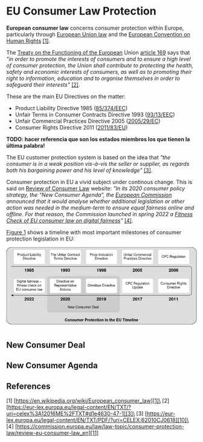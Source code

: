 # EU Consumer Law Protection

**European consumer law** concerns consumer protection within Europe, particularly through [European Union law][9] and the [European Convention on Human Rights][8] [\[1\]](#1).

The [Treaty on the Functioning of the European][2] Union [article 169][3] says that _"in order to promote the interests of consumers and to ensure a high level of consumer protection, the Union shall contribute to protecting the health, safety and economic interests of consumers, as well as to promoting their right to information, education and to organise themselves in order to safeguard their interests"_ [\[2\]](#2).

These are the main EU Directives on the matter:
* Product Liability Directive 1985 ([85/374/EEC][4])
* Unfair Terms in Consumer Contracts Directive 1993 ([93/13/EEC][5])
* Unfair Commercial Practices Directive 2005 ([2005/29/EC][6])
* Consumer Rights Directive 2011 ([2011/83/EU][7])

**TODO: hacer referencia que son los estados miembros los que tienen la última palabra!**

The EU customer protection system is based on the idea that _"the consumer is in a weak position vis-à-vis the seller or supplier, as regards both his bargaining power and his level of knowledge"_ [\[3\]](#3).

Consumer protection in EU a vivid subject under continous change. This is said on [Review of Consumer Law][11] website: _"In its 2020 consumer policy strategy, the “New Consumer Agenda”, the [European Commission](https://commission.europa.eu/index_en) announced that it would analyse whether additional legislation or other action was needed in the medium-term to ensure equal fairness online and offline. For that reason, the Commission launched in spring 2022 a [Fitness Check of EU consumer law on digital fairness][12]"_ [\[4\]](#4).

[Figure 1](#figure_1) shows a timeline with most important milestones of consumer protection legislation in EU:

<a id="figure_1"/>![figure_1](./img/consumer-law-timeline.png)</a>

## New Consumer Deal

## New Consumer Agenda

## References

<a id="1"/></a> \[1\] [https://en.wikipedia.org/wiki/European_consumer_law][1]\
<a id="2"/></a> \[2\] [https://eur-lex.europa.eu/legal-content/EN/TXT/?uri=celex%3A12016ME%2FTXT#d1e4630-47-1][3]\
<a id="3"/></a> \[3\] [https://eur-lex.europa.eu/legal-content/EN/TXT/PDF/?uri=CELEX:62010CJ0618][10]\
<a id="4"/></a> \[4\] [https://commission.europa.eu/law/law-topic/consumer-protection-law/review-eu-consumer-law_en][11]


[1]: https://en.wikipedia.org/wiki/European_consumer_law
[2]: https://eur-lex.europa.eu/legal-content/EN/TXT/?uri=celex%3A12016ME%2FTXT
[3]: https://eur-lex.europa.eu/legal-content/EN/TXT/?uri=celex%3A12016ME%2FTXT#d1e4630-47-1
[4]: https://eur-lex.europa.eu/legal-content/EN/ALL/?uri=celex%3A31985L0374
[5]: https://eur-lex.europa.eu/legal-content/EN/TXT/?uri=celex%3A31993L0013
[6]: https://eur-lex.europa.eu/legal-content/EN/TXT/?uri=celex%3A32005L0029
[7]: https://eur-lex.europa.eu/legal-content/EN/TXT/?uri=celex%3A32011L0083
[8]: https://www.echr.coe.int/documents/d/echr/convention_ENG
[9]: https://eur-lex.europa.eu/homepage.html
[10]: https://eur-lex.europa.eu/legal-content/EN/TXT/PDF/?uri=CELEX:62010CJ0618
[11]: https://commission.europa.eu/law/law-topic/consumer-protection-law/review-eu-consumer-law_en
[12]: https://ec.europa.eu/info/law/better-regulation/have-your-say/initiatives/13413-Digital-fairness-fitness-check-on-EU-consumer-law_en
